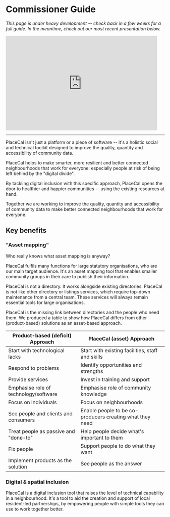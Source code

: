 # Commissioner Guide

_This page is under heavy development -- check back in a few weeks for a full guide. In the meantime, check out our most recent presentation below._

<iframe src="https://docs.google.com/presentation/d/e/2PACX-1vSkP_utmU9Mf1kl2OCPtZo_tljybcTznhiifQylwqHJoPuyj4ALg-7N5KCEJp4Tr7V1dx9YZewjGNFE/embed?start=false&loop=false&delayms=5000" frameborder="0" width="480" height="299" allowfullscreen="true" mozallowfullscreen="true" webkitallowfullscreen="true"></iframe>

---

PlaceCal isn't just a platform or a piece of software -- it's a holistic social and technical toolkit designed to improve the quality, quantity and accessibility of community data.

PlaceCal helps to make smarter, more resilient and better connected neighbourhoods that work for everyone: especially people at risk of being left behind by the "digital divide".

By tackling digital inclusion with this specific approach, PlaceCal opens the door to healthier and happier communities -- using the existing resources at hand.

Together we are working to improve the quality, quantity and accessibility of community data to make better connected neighbourhoods that work for everyone.



## Key benefits

### "Asset mapping"

Who really knows what asset mapping is anyway?

PlaceCal fulfils many functions for large statutory organisations, who are our main target audience. It's an asset mapping tool that enables smaller community groups in their care to publish their information.

PlaceCal is not a directory. It works alongside existing directories. PlaceCal is not like other directory or listings services, which require top-down maintenance from a central team. These services will always remain essential tools for large organisations.

PlaceCal is the missing link between directories and the people who need them. We produced a table to show how PlaceCal differs from other (product-based) solutions as an asset-based approach.

| Product-based (deficit) Approach      | PlaceCal (asset) Approach                                |
|---------------------------------------|----------------------------------------------------------|
| Start with technological lacks        | Start with existing facilities, staff and skills         |
| Respond to problems                   | Identify opportunities and strengths                     |
| Provide services                      | Invest in training and support                           |
| Emphasise role of technology/software | Emphasise role of community knowledge                    |
| Focus on individuals                  | Focus on neighbourhoods                                  |
| See people and clients and consumers  | Enable people to be co-producers creating what they need |
| Treat people as passive and "done-to" | Help people decide what's important to them              |
| Fix people                            | Support people to do what they want                      |
| Implement products as the solution    | See people as the answer                                 |


### Digital & spatial inclusion

PlaceCal is a digital inclusion tool that raises the level of technical capability in a neighbourhood. It's a tool to aid the creation and support of local resident-led partnerships, by empowering people with simple tools they can use to work together better.

